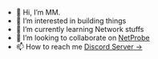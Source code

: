 - 👋 Hi, I’m MM.
- 👀 I’m interested in building things
- 🌱 I’m currently learning Network stuffs
- 💞️ I’m looking to collaborate on [NetProbe](https://github.com/SOMATECH-20/netprobe.git)
- 📫 How to reach me [Discord Server →](https://discord.gg/hSBp7qTQ)

<!---
SOMATECH-20/SOMATECH-20 is a ✨ special ✨ repository because its `README.md` (this file) appears on your GitHub profile.
You can click the Preview link to take a look at your changes.
--->
